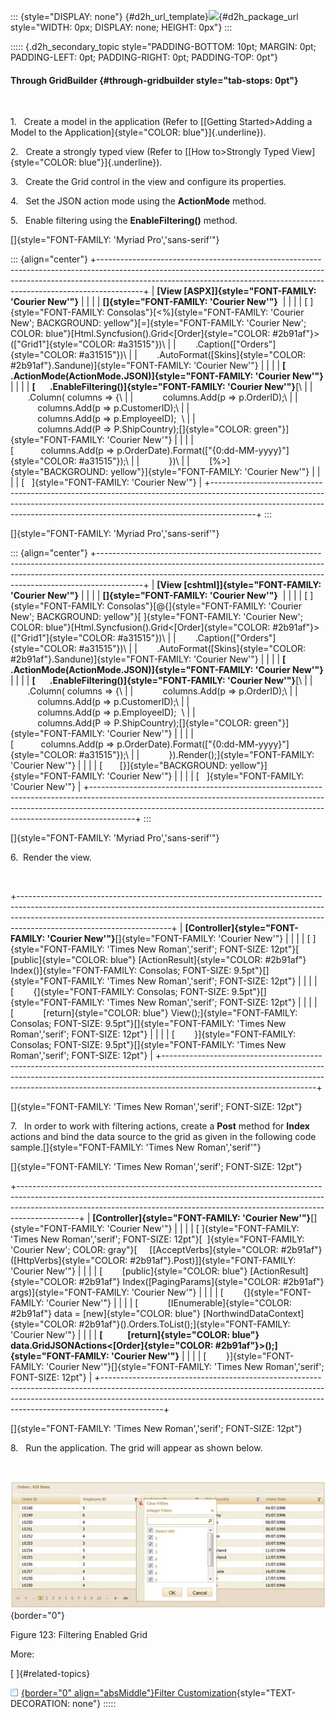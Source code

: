 ::: {style="DISPLAY: none"}
[](ms-xhelp:///?Id=d2h_url_template){#d2h_url_template}![](!package_url!){#d2h_package_url style="WIDTH: 0px; DISPLAY: none; HEIGHT: 0px"}
:::

::::: {.d2h_secondary_topic style="PADDING-BOTTOM: 10pt; MARGIN: 0pt; PADDING-LEFT: 0pt; PADDING-RIGHT: 0pt; PADDING-TOP: 0pt"}
#### Through GridBuilder {#through-gridbuilder style="tab-stops: 0pt"}

 

1.   Create a model in the application (Refer to [[Getting Started\>Adding a Model to the Application]{style="COLOR: blue"}]{.underline}).

2.   Create a strongly typed view (Refer to [[How to\>Strongly Typed View]{style="COLOR: blue"}]{.underline}).

3.   Create the Grid control in the view and configure its properties.

4.   Set the JSON action mode using the **ActionMode** method.

5.   Enable filtering using the **EnableFiltering()** method.

[]{style="FONT-FAMILY: 'Myriad Pro','sans-serif'"} 

::: {align="center"}
+-----------------------------------------------------------------------------------------------------------------------------------------------------------------------------------------------------------------------------------------------------+
| **[View \[ASPX\]]{style="FONT-FAMILY: 'Courier New'"}**                                                                                                                                                                                             |
|                                                                                                                                                                                                                                                     |
| **[]{style="FONT-FAMILY: 'Courier New'"}**                                                                                                                                                                                                          |
|                                                                                                                                                                                                                                                     |
| [ ]{style="FONT-FAMILY: Consolas"}[\<%]{style="FONT-FAMILY: 'Courier New'; BACKGROUND: yellow"}[=]{style="FONT-FAMILY: 'Courier New'; COLOR: blue"}[Html.Syncfusion().Grid\<[Order]{style="COLOR: #2b91af"}\>([\"Grid1\"]{style="COLOR: #a31515"})\ |
|        .Caption([\"Orders\"]{style="COLOR: #a31515"})\                                                                                                                                                                                              |
|        .AutoFormat([Skins]{style="COLOR: #2b91af"}.Sandune)]{style="FONT-FAMILY: 'Courier New'"}                                                                                                                                                    |
|                                                                                                                                                                                                                                                     |
| **[       .ActionMode(ActionMode.JSON)]{style="FONT-FAMILY: 'Courier New'"}**                                                                                                                                                                       |
|                                                                                                                                                                                                                                                     |
| **[       .EnableFiltering()]{style="FONT-FAMILY: 'Courier New'"}**[\                                                                                                                                                                               |
|        .Column( columns =\> {\                                                                                                                                                                                                                      |
|            columns.Add(p =\> p.OrderID);\                                                                                                                                                                                                           |
|            columns.Add(p =\> p.CustomerID);\                                                                                                                                                                                                        |
|            columns.Add(p =\> p.EmployeeID);  \                                                                                                                                                                                                      |
|            columns.Add(P =\> P.ShipCountry);[]{style="COLOR: green"}]{style="FONT-FAMILY: 'Courier New'"}                                                                                                                                           |
|                                                                                                                                                                                                                                                     |
| [           columns.Add(p =\> p.OrderDate).Format([\"{0:dd-MM-yyyy}\"]{style="COLOR: #a31515"});\                                                                                                                                                   |
|            })\                                                                                                                                                                                                                                      |
|        [%\>]{style="BACKGROUND: yellow"}]{style="FONT-FAMILY: 'Courier New'"}                                                                                                                                                                       |
|                                                                                                                                                                                                                                                     |
| [   ]{style="FONT-FAMILY: 'Courier New'"}                                                                                                                                                                                                           |
+-----------------------------------------------------------------------------------------------------------------------------------------------------------------------------------------------------------------------------------------------------+
:::

[]{style="FONT-FAMILY: 'Myriad Pro','sans-serif'"} 

::: {align="center"}
+-----------------------------------------------------------------------------------------------------------------------------------------------------------------------------------------------------------------------------------------------------+
| **[View \[cshtml\]]{style="FONT-FAMILY: 'Courier New'"}**                                                                                                                                                                                           |
|                                                                                                                                                                                                                                                     |
| **[]{style="FONT-FAMILY: 'Courier New'"}**                                                                                                                                                                                                          |
|                                                                                                                                                                                                                                                     |
| [ ]{style="FONT-FAMILY: Consolas"}[\@{]{style="FONT-FAMILY: 'Courier New'; BACKGROUND: yellow"}[ ]{style="FONT-FAMILY: 'Courier New'; COLOR: blue"}[Html.Syncfusion().Grid\<[Order]{style="COLOR: #2b91af"}\>([\"Grid1\"]{style="COLOR: #a31515"})\ |
|        .Caption([\"Orders\"]{style="COLOR: #a31515"})\                                                                                                                                                                                              |
|        .AutoFormat([Skins]{style="COLOR: #2b91af"}.Sandune)]{style="FONT-FAMILY: 'Courier New'"}                                                                                                                                                    |
|                                                                                                                                                                                                                                                     |
| **[       .ActionMode(ActionMode.JSON)]{style="FONT-FAMILY: 'Courier New'"}**                                                                                                                                                                       |
|                                                                                                                                                                                                                                                     |
| **[       .EnableFiltering()]{style="FONT-FAMILY: 'Courier New'"}**[\                                                                                                                                                                               |
|        .Column( columns =\> {\                                                                                                                                                                                                                      |
|            columns.Add(p =\> p.OrderID);\                                                                                                                                                                                                           |
|            columns.Add(p =\> p.CustomerID);\                                                                                                                                                                                                        |
|            columns.Add(p =\> p.EmployeeID);  \                                                                                                                                                                                                      |
|            columns.Add(P =\> P.ShipCountry);[]{style="COLOR: green"}]{style="FONT-FAMILY: 'Courier New'"}                                                                                                                                           |
|                                                                                                                                                                                                                                                     |
| [           columns.Add(p =\> p.OrderDate).Format([\"{0:dd-MM-yyyy}\"]{style="COLOR: #a31515"});\                                                                                                                                                   |
|            }).Render();]{style="FONT-FAMILY: 'Courier New'"}                                                                                                                                                                                        |
|                                                                                                                                                                                                                                                     |
| [       [}]{style="BACKGROUND: yellow"}]{style="FONT-FAMILY: 'Courier New'"}                                                                                                                                                                        |
|                                                                                                                                                                                                                                                     |
| [   ]{style="FONT-FAMILY: 'Courier New'"}                                                                                                                                                                                                           |
+-----------------------------------------------------------------------------------------------------------------------------------------------------------------------------------------------------------------------------------------------------+
:::

[]{style="FONT-FAMILY: 'Myriad Pro','sans-serif'"} 

6.  Render the view.

 

+--------------------------------------------------------------------------------------------------------------------------------------------------------------------------------------------------------------------------------------------------------------------------------+
| **[Controller]{style="FONT-FAMILY: 'Courier New'"}**[]{style="FONT-FAMILY: 'Courier New'"}                                                                                                                                                                                     |
|                                                                                                                                                                                                                                                                                |
| [ ]{style="FONT-FAMILY: 'Times New Roman','serif'; FONT-SIZE: 12pt"}[        [public]{style="COLOR: blue"} [ActionResult]{style="COLOR: #2b91af"} Index()]{style="FONT-FAMILY: Consolas; FONT-SIZE: 9.5pt"}[]{style="FONT-FAMILY: 'Times New Roman','serif'; FONT-SIZE: 12pt"} |
|                                                                                                                                                                                                                                                                                |
| [        {]{style="FONT-FAMILY: Consolas; FONT-SIZE: 9.5pt"}[]{style="FONT-FAMILY: 'Times New Roman','serif'; FONT-SIZE: 12pt"}                                                                                                                                                |
|                                                                                                                                                                                                                                                                                |
| [            [return]{style="COLOR: blue"} View();]{style="FONT-FAMILY: Consolas; FONT-SIZE: 9.5pt"}[]{style="FONT-FAMILY: 'Times New Roman','serif'; FONT-SIZE: 12pt"}                                                                                                        |
|                                                                                                                                                                                                                                                                                |
| [        }]{style="FONT-FAMILY: Consolas; FONT-SIZE: 9.5pt"}[]{style="FONT-FAMILY: 'Times New Roman','serif'; FONT-SIZE: 12pt"}                                                                                                                                                |
+--------------------------------------------------------------------------------------------------------------------------------------------------------------------------------------------------------------------------------------------------------------------------------+

[]{style="FONT-FAMILY: 'Times New Roman','serif'; FONT-SIZE: 12pt"} 

7.   In order to work with filtering actions, create a **Post** method for **Index** actions and bind the data source to the grid as given in the following code sample.[]{style="FONT-FAMILY: 'Times New Roman','serif'"}

[]{style="FONT-FAMILY: 'Times New Roman','serif'; FONT-SIZE: 12pt"} 

+---------------------------------------------------------------------------------------------------------------------------------------------------------------------------------------------------------------------------------------------------------+
| **[Controller]{style="FONT-FAMILY: 'Courier New'"}**[]{style="FONT-FAMILY: 'Courier New'"}                                                                                                                                                              |
|                                                                                                                                                                                                                                                         |
| [ ]{style="FONT-FAMILY: 'Times New Roman','serif'; FONT-SIZE: 12pt"}[  ]{style="FONT-FAMILY: 'Courier New'; COLOR: gray"}[     \[[AcceptVerbs]{style="COLOR: #2b91af"}([HttpVerbs]{style="COLOR: #2b91af"}.Post)\]]{style="FONT-FAMILY: 'Courier New'"} |
|                                                                                                                                                                                                                                                         |
| [        [public]{style="COLOR: blue"} [ActionResult]{style="COLOR: #2b91af"} Index([PagingParams]{style="COLOR: #2b91af"} args)]{style="FONT-FAMILY: 'Courier New'"}                                                                                   |
|                                                                                                                                                                                                                                                         |
| [        {]{style="FONT-FAMILY: 'Courier New'"}                                                                                                                                                                                                         |
|                                                                                                                                                                                                                                                         |
| [            [IEnumerable]{style="COLOR: #2b91af"} data = [new]{style="COLOR: blue"} [NorthwindDataContext]{style="COLOR: #2b91af"}().Orders.ToList();]{style="FONT-FAMILY: 'Courier New'"}                                                             |
|                                                                                                                                                                                                                                                         |
| **[            [return]{style="COLOR: blue"} data.GridJSONActions\<[Order]{style="COLOR: #2b91af"}\>();]{style="FONT-FAMILY: 'Courier New'"}**                                                                                                          |
|                                                                                                                                                                                                                                                         |
| [        }]{style="FONT-FAMILY: 'Courier New'"}[]{style="FONT-FAMILY: 'Times New Roman','serif'; FONT-SIZE: 12pt"}                                                                                                                                      |
+---------------------------------------------------------------------------------------------------------------------------------------------------------------------------------------------------------------------------------------------------------+

[]{style="FONT-FAMILY: 'Times New Roman','serif'; FONT-SIZE: 12pt"} 

8.   Run the application. The grid will appear as shown below.

 

![](ImagesExt/image58_124.jpg){border="0"}

Figure 123: Filtering Enabled Grid

More:

[ ]{#related-topics}

[![](button.gif){border="0" align="absMiddle"}Filter Customization](ms-xhelp:///?Id=29dc5bcb-0040-4f9c-aff3-40a81002d72c){style="TEXT-DECORATION: none"}
:::::
